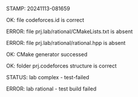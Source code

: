 STAMP: 20241113-081659
OK: file codeforces.id is correct
ERROR: file prj.lab/rational/CMakeLists.txt is absent
ERROR: file prj.lab/rational/rational.hpp is absent
OK: CMake generator successed
OK: folder prj.codeforces structure is correct
STATUS: lab complex - test-failed
ERROR: lab rational - test build failed
